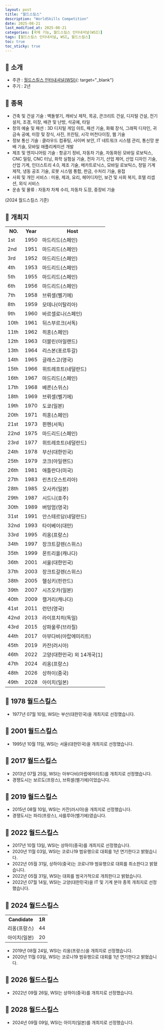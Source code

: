 ```yaml
---
layout: post
title: "월드스킬스"
description: "WorldSkills Competition"
date: 2025-08-21
last_modified_at: 2025-08-21
categories: [국제 기능, 월드스킬스 인터내셔널(WSI)]
tags: [월드스킬스 인터내셔널, WSI, 월드스킬스]
toc: true
toc_sticky: true
---
```

## 📜 소개
* 주관 : [월드스킬스 인터내셔널(WSI)](https://worldskills.org/){: target="_blank"}
* 주기 : 2년

## 📜 종목
* 건축 및 건설 기술 : 벽돌쌓기, 캐비닛 제작, 목공, 콘크리트 건설, 디지털 건설, 전기 설치, 조경, 미장, 배관 및 난방, 석공예, 타일
* 창의 예술 및 패션 : 3D 디지털 게임 아트, 패션 기술, 화훼 장식, 그래픽 디자인, 귀금속 공예, 미장 및 장식, 사진, 프린팅, 시각 머천다이징, 웹 기술
* 정보 통신 기술 : 클라우드 컴퓨팅, 사이버 보안, IT 네트워크 시스템 관리, 통신망 분배 기술, 모바일 애플리케이션 개발
* 제조 및 엔지니어링 기술 : 항공기 정비, 자동차 기술, 자동화된 모바일 로보틱스, CNC 밀링, CNC 터닝, 화학 실험실 기술, 전자 기기, 산업 제어, 산업 디자인 기술, 산업 기계, 인더스트리 4.0, 제조 기술, 메카트로닉스, 모바일 로보틱스, 정밀 기계 제작, 냉동 공조 기술, 로봇 시스템 통합, 판금, 수처리 기술, 용접
* 사회 및 개인 서비스 : 미용, 제과, 요리, 헤어디자인, 보건 및 사회 복지, 호텔 리셉션, 외식 서비스
* 운송 및 물류 : 자동차 차체 수리, 자동차 도장, 중장비 기술

(2024 월드스킬스 기준)

## 📜 개최지

<html>

<head>
    <meta charset="UTF-8">
</head>

<body>
    <table>
        <tr class="header-row">
            <th class="col-no">NO.</th>
            <th class="col-year">Year</th>
            <th class="col-host">Host</th>
        </tr>
        <tr>
            <td>1st</td>
            <td>1950</td>
            <td>마드리드(스페인)</td>
        </tr>
        <tr>
            <td>2nd</td>
            <td>1951</td>
            <td>마드리드(스페인)</td>
        </tr>
        <tr>
            <td>3rd</td>
            <td>1952</td>
            <td>마드리드(스페인)</td>
        </tr>
        <tr>
            <td>4th</td>
            <td>1953</td>
            <td>마드리드(스페인)</td>
        </tr>
        <tr>
            <td>5th</td>
            <td>1955</td>
            <td>마드리드(스페인)</td>
        </tr>
        <tr>
            <td>6th</td>
            <td>1956</td>
            <td>마드리드(스페인)</td>
        </tr>
        <tr>
            <td>7th</td>
            <td>1958</td>
            <td>브뤼셀(벨기에)</td>
        </tr>
        <tr>
            <td>8th</td>
            <td>1959</td>
            <td>모데나(이탈리아)</td>
        </tr>
        <tr>
            <td>9th</td>
            <td>1960</td>
            <td>바르셀로나(스페인)</td>
        </tr>
        <tr>
            <td>10th</td>
            <td>1961</td>
            <td>뒤스부르크(서독)</td>
        </tr>
        <tr>
            <td>11th</td>
            <td>1962</td>
            <td>히혼(스페인)</td>
        </tr>
        <tr>
            <td>12th</td>
            <td>1963</td>
            <td>더블린(아일랜드)</td>
        </tr>
        <tr>
            <td>13th</td>
            <td>1964</td>
            <td>리스본(포르투갈)</td>
        </tr>
        <tr>
            <td>14th</td>
            <td>1965</td>
            <td>글래스고(영국)</td>
        </tr>
        <tr>
            <td>15th</td>
            <td>1966</td>
            <td>위트레흐트(네덜란드)</td>
        </tr>
        <tr>
            <td>16th</td>
            <td>1967</td>
            <td>마드리드(스페인)</td>
        </tr>
        <tr>
            <td>17th</td>
            <td>1968</td>
            <td>베른(스위스)</td>
        </tr>
        <tr>
            <td>18th</td>
            <td>1969</td>
            <td>브뤼셀(벨기에)</td>
        </tr>
        <tr>
            <td>19th</td>
            <td>1970</td>
            <td>도쿄(일본)</td>
        </tr>
        <tr>
            <td>20th</td>
            <td>1971</td>
            <td>히혼(스페인)</td>
        </tr>
        <tr>
            <td>21st</td>
            <td>1973</td>
            <td>뮌헨(서독)</td>
        </tr>
        <tr>
            <td>22nd</td>
            <td>1975</td>
            <td>마드리드(스페인)</td>
        </tr>
        <tr>
            <td>23rd</td>
            <td>1977</td>
            <td>위트레흐트(네덜란드)</td>
        </tr>
        <tr class="korea-host-bg">
            <td><span class="korea-host">24th</span></td>
            <td><span class="korea-host">1978</span></td>
            <td><span class="korea-host">부산(대한민국)</span></td>
        </tr>
        <tr>
            <td>25th</td>
            <td>1979</td>
            <td>코크(아일랜드)</td>
        </tr>
        <tr>
            <td>26th</td>
            <td>1981</td>
            <td>애틀란다(미국)</td>
        </tr>
        <tr>
            <td>27th</td>
            <td>1983</td>
            <td>린츠(오스트리아)</td>
        </tr>
        <tr>
            <td>28th</td>
            <td>1985</td>
            <td>오사카(일본)</td>
        </tr>
        <tr>
            <td>29th</td>
            <td>1987</td>
            <td>시드니(호주)</td>
        </tr>
        <tr>
            <td>30th</td>
            <td>1989</td>
            <td>버밍엄(영국)</td>
        </tr>
        <tr>
            <td>31st</td>
            <td>1991</td>
            <td>안스테르담(네덜란드)</td>
        </tr>
        <tr>
            <td>32nd</td>
            <td>1993</td>
            <td>타이베이(대만)</td>
        </tr>
        <tr>
            <td>33rd</td>
            <td>1995</td>
            <td>리옹(프랑스)</td>
        </tr>
        <tr>
            <td>34th</td>
            <td>1997</td>
            <td>장크트갈렌(스위스)</td>
        </tr>
        <tr>
            <td>35th</td>
            <td>1999</td>
            <td>몬트리올(캐나다)</td>
        </tr>
        <tr class="korea-host-bg">
            <td><span class="korea-host">36th</span></td>
            <td><span class="korea-host">2001</span></td>
            <td><span class="korea-host">서울(대한민국)</span></td>
        </tr>
        <tr>
            <td>37th</td>
            <td>2003</td>
            <td>장크트갈렌(스위스)</td>
        </tr>
        <tr>
            <td>38th</td>
            <td>2005</td>
            <td>헬싱키(핀란드)</td>
        </tr>
        <tr>
            <td>39th</td>
            <td>2007</td>
            <td>시즈오카(일본)</td>
        </tr>
        <tr>
            <td>40th</td>
            <td>2009</td>
            <td>캘거리(캐나다)</td>
        </tr>
        <tr>
            <td>41st</td>
            <td>2011</td>
            <td>런던(영국)</td>
        </tr>
        <tr>
            <td>42nd</td>
            <td>2013</td>
            <td>라이프치히(독일)</td>
        </tr>
        <tr>
            <td>43rd</td>
            <td>2015</td>
            <td>상파울루(브라질)</td>
        </tr>
        <tr>
            <td>44th</td>
            <td>2017</td>
            <td>아부다비(아랍에미리트)</td>
        </tr>
        <tr>
            <td>45th</td>
            <td>2019</td>
            <td>카잔(러시아)</td>
        </tr>
        <tr class="korea-host-bg">
            <td><span class="korea-host">46th</span></td>
            <td><span class="korea-host">2022</span></td>
            <td><span class="korea-host">고양(대한민국)</span> 외 14개국<span class="footnote-link" data-note="잘츠부르크(오스트리아)
에슈쉬르알제트(룩셈부르크)
탈린(에스토니아)
헬싱키(핀란드)
슈투트가르트, 레온베르크, 라어,
드레스덴, 뉘른베르크, 조스트(독일)
볼차노(이탈리아)
교토(일본)
틀리블랜드(미국)
브램턴(캐나다)
실케보르(덴마크)
스톡홀름(스웨덴)
아라우, 베른, 바젤,
제네바, 루체른, 몽트뢰(스위스)
렉섬, 카디프(영국)
보르도(프랑스)">[1]</span></td>
        </tr>
        <tr>
            <td>47th</td>
            <td>2024</td>
            <td>리옹(프랑스)</td>
        </tr>
        <tr>
            <td>48th</td>
            <td>2026</td>
            <td>상하이(중국)</td>
        </tr>
        <tr>
            <td>49th</td>
            <td>2028</td>
            <td>아이치(일본)</td>
        </tr>
    </table>
</body>

</html>

## 📜 1978 월드스킬스
* 1977년 07월 10일, WSI는 <span class="korea-host">부산(대한민국)</span>을 개최지로 선정했습니다.

## 📜 2001 월드스킬스
* 1995년 10월 11일, WSI는 <span class="korea-host">서울(대한민국)</span>을 개최지로 선정했습니다.

## 📜 2017 월드스킬스
* 2013년 07월 25일, WSI는 <span class="foreign-host">아부다비(아랍에미리트)</span>를 개최지로 선정했습니다.
* 경쟁도시는 보르도(프랑스), 브뤼셀(벨기에)이었습니다.

## 📜 2019 월드스킬스
* 2015년 08월 10일, WSI는 <span class="foreign-host">카잔(러시아)</span>을 개최지로 선정했습니다.
* 경쟁도시는 파리(프랑스), 샤를루아(벨기에)였습니다.

## 📜 2022 월드스킬스
* 2017년 10월 13일, WSI는 상하이(중국)를 개최지로 선정했습니다.
* 2020년 11월 03일, WSI는 코로나19 범유행으로 대회를 1년 연기한다고 밝혔습니다.
* 2022년 05월 31일, 상하이(중국)는 코로나19 범유행으로 대회를 취소한다고 밝혔습니다.
* 2022년 05월 31일, WSI는 대회를 범국가적으로 개최한다고 밝혔습니다.
* 2022년 07월 14일, WSI는 <span class="korea-host">고양(대한민국)</span>을 IT 및 기계 분야 종목 개최지로 선정했습니다.

## 📜 2024 월드스킬스

<html>

<head>
    <meta charset="UTF-8">
</head>

<body>
    <table>
        <tr class="header-row">
            <th class="col-Candidate-70">Candidate</th>
            <th class="col-Round-30">1R</th>
        </tr>
        <tr>
            <td><span class="foreign-host">리옹(프랑스)</span></td>
            <td><span class="foreign-host2">44</span></td>
        </tr>
        <tr>
            <td>아이치(일본)</td>
            <td>20</td>
        </tr>
    </table>
</body>

</html>

* 2019년 08월 24일, WSI는 <span class="foreign-host">리옹(프랑스)</span>을 개최지로 선정했습니다.
* 2020년 11월 03일, WSI는 코로나19 범유행으로 대회를 1년 연기한다고 밝혔습니다.

## 📜 2026 월드스킬스
* 2022년 09월 26일, WSI는 <span class="foreign-host">상하이(중국)</span>를 개최지로 선정했습니다.

## 📜 2028 월드스킬스
* 2024년 09월 09일, WSI는 <span class="foreign-host">아이치(일본)</span>를 개최지로 선정했습니다.
